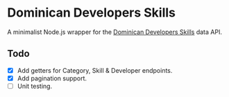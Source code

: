# Dominican Developers Skills

A minimalist Node.js wrapper for the [Dominican Developers Skills][ddskills] data API.

## Todo

- [x] Add getters for Category, Skill & Developer endpoints.
- [x] Add pagination support.
- [ ] Unit testing.

[ddskills]: https://github.com/developersdo/dev-dom-skills-ws
